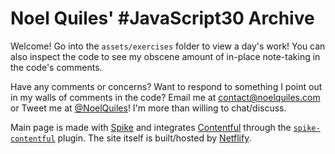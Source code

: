 # Noel Quiles' #JavaScript30 Archive

Welcome! Go into the `assets/exercises` folder to view a day's work! You can also inspect the code to see my obscene amount of in-place note-taking in the code's comments.

Have any comments or concerns?  Want to respond to something I point out in my walls of comments in the code? Email me at [contact@noelquiles.com](mailto:contact@noelquiles.com) or Tweet me at [@NoelQuiles](https://twitter.com/NoelQuiles)! I'm more than willing to chat/discuss.

Main page is made with [Spike](https://spike.cf) and integrates [Contentful](https://www.contentful.com) through the [`spike-contentful`](https://github.com/static-dev/spike-contentful) plugin. The site itself is built/hosted by [Netflify](https://www.netlify.com).
